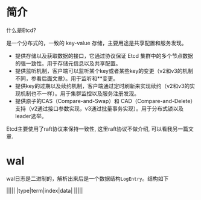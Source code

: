 # 简介

什么是Etcd?

是一个分布式的，一致的 key-value 存储，主要用途是共享配置和服务发现。

- 提供存储以及获取数据的接口，它通过协议保证 Etcd 集群中的多个节点数据的强一致性。用于存储元信息以及共享配置。
- 提供监听机制，客户端可以监听某个key或者某些key的变更（v2和v3的机制不同，参看后面文章）。用于监听和**变更。
- 提供key的过期以及续约机制，客户端通过定时刷新来实现续约（v2和v3的实现机制也不一样）。用于集群监控以及服务注册发现。
- 提供原子的CAS（Compare-and-Swap）和 CAD（Compare-and-Delete）支持（v2通过接口参数实现，v3通过批量事务实现）。用于分布式锁以及leader选举。

Etcd主要使用了raft协议来保持一致性, 这里raft协议不做介绍, 可以看我另一篇文章.

# wal

wal日志是二进制的，解析出来后是一个数据结构`LogEntry`。结构如下

|||||
|type|term|index|data|
|||||

